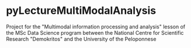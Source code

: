 # pyLectureMultiModalAnalysis
Project for the "Multimodal information processing and analysis" lesson of the MSc Data Science program between the National Centre for Scientific Research "Demokritos" and the University of the Peloponnese
